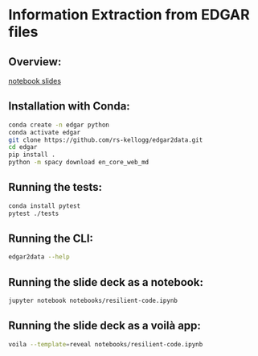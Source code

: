 # Information Extraction from EDGAR files

## Overview: 

[notebook slides](https://nbviewer.jupyter.org/format/slides/github/rs-kellogg/edgar2data/blob/main/notebooks/edgar_overview.ipynb)

## Installation with Conda:

```bash
conda create -n edgar python
conda activate edgar
git clone https://github.com/rs-kellogg/edgar2data.git
cd edgar
pip install .
python -m spacy download en_core_web_md
```

## Running the tests:

```bash
conda install pytest
pytest ./tests
```

## Running the CLI:

```bash
edgar2data --help
```

## Running the slide deck as a notebook:
```bash
jupyter notebook notebooks/resilient-code.ipynb
```

## Running the slide deck as a voilà app:
```bash
voila --template=reveal notebooks/resilient-code.ipynb
```

